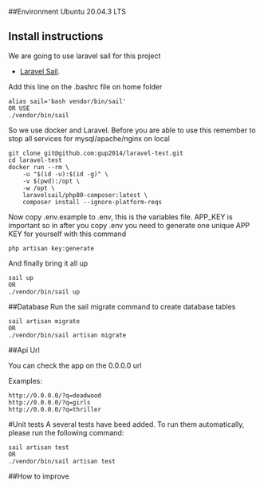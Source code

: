 ##Environment
Ubuntu 20.04.3 LTS

## Install instructions

We are going to use laravel sail for this project
- [Laravel Sail](https://laravel.com/docs/8.x/sail).

Add this line on the .bashrc file on home folder
```
alias sail='bash vendor/bin/sail'
OR USE
./vendor/bin/sail 
```

So we use docker and Laravel. Before you are able to use this remember to stop all services for mysql/apache/nginx on local
```
git clone git@github.com:gup2014/laravel-test.git
cd laravel-test
docker run --rm \
    -u "$(id -u):$(id -g)" \
    -v $(pwd):/opt \
    -w /opt \
    laravelsail/php80-composer:latest \
    composer install --ignore-platform-reqs
```
Now copy .env.example to .env, this is the variables file.
APP_KEY is important so in after you copy .env you need to generate one unique APP KEY for yourself with this command

```
php artisan key:generate 
```
And finally bring it all up
```
sail up
OR
./vendor/bin/sail up 
```

##Database
Run the sail migrate command to create database tables
```
sail artisan migrate
OR
./vendor/bin/sail artisan migrate 
```

##Api Url

You can check the app on the 0.0.0.0 url

Examples:
```
http://0.0.0.0/?q=deadwood
http://0.0.0.0/?q=girls
http://0.0.0.0/?q=thriller
```

#Unit tests
A several tests have beed added. To run them automatically, please run the following command:
```
sail artisan test
OR
./vendor/bin/sail artisan test
```

##How to improve

